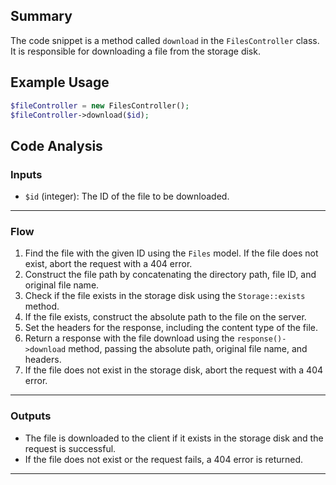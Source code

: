## Summary
The code snippet is a method called `download` in the `FilesController` class. It is responsible for downloading a file from the storage disk.

## Example Usage
```php
$fileController = new FilesController();
$fileController->download($id);
```

## Code Analysis
### Inputs
- `$id` (integer): The ID of the file to be downloaded.
___
### Flow
1. Find the file with the given ID using the `Files` model. If the file does not exist, abort the request with a 404 error.
2. Construct the file path by concatenating the directory path, file ID, and original file name.
3. Check if the file exists in the storage disk using the `Storage::exists` method.
4. If the file exists, construct the absolute path to the file on the server.
5. Set the headers for the response, including the content type of the file.
6. Return a response with the file download using the `response()->download` method, passing the absolute path, original file name, and headers.
7. If the file does not exist in the storage disk, abort the request with a 404 error.
___
### Outputs
- The file is downloaded to the client if it exists in the storage disk and the request is successful.
- If the file does not exist or the request fails, a 404 error is returned.
___

